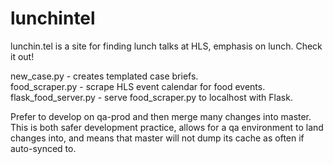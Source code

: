 # lunchintel
lunchin.tel is a site for finding lunch talks at HLS, emphasis on lunch. Check it out!

new_case.py - creates templated case briefs.  
food_scraper.py - scrape HLS event calendar for food events.  
flask_food_server.py - serve food_scraper.py to localhost with Flask.

Prefer to develop on qa-prod and then merge many changes into master. This is both safer development practice, allows for a qa environment to land changes into, and means that master will not dump its cache as often if auto-synced to.